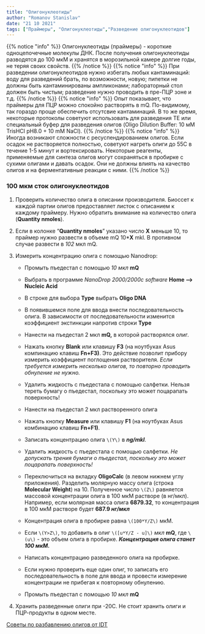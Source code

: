 ```yaml
---
title: "Олигонуклеотиды"
author: "Romanov Stanislav"
date: "21 10 2021"
tags: ["Праймеры", "Олигонуклеотиды","Разведение олигонуклеотидов"]
---
```


{{% notice "info" %}}
Олигонуклеотиды (праймеры) - короткие одноцепочечные молекулы ДНК. После получения олигонуклеотиды разводятся до 100 мкМ и хранятся в морозильной камере долгие годы, не теряя своих свойств.
{{% /notice %}}
{{% notice "info" %}}
При разведении олигонуклеотидов нужно избегать любых кантаминаций: воду для разведений брать, по возможности, новую; пипетки не должны быть кантаминированы ампликонами; лабораторный стол должен быть чистым; разведение нужно проводить в пре-ПЦР зоне и т.д.
{{% /notice %}}
{{% notice "info" %}}
Опыт показывает, что праймеры для ПЦР можно спокойно растворять в mQ. По-видимому, так гораздо проще обеспечить отсутсвие кантаминаций. В то же время, некоторые протоколы советуют использовать для разведения TE или специальный буфер для разведения олигов (Oligo Dilution Buffer: 10 мМ TrisHCl pH8.0 + 10 mM NaCl). 
{{% /notice %}}
{{% notice "info" %}}
Иногда возникают сложности с ресуспендированием олигов. Если осадок не растворяется полностью, советуют нагреть олиги до 55С в течение 1-5 минут и вортексировать. Некоторые реагенты, применяемые для синтеза олигов могут сохраняться в пробирке с сухими олигами и давать осадок. Они не должны влиять на качество олигов и на ферментативные реакции с ними.
{{% /notice %}}

### 100 мкм сток олигонуклеотидов

1.  Проверить количество олига в описании производителя. Биоссет к каждой партии олигов предоставляет листок с описанием к каждому праймеру. Нужно обратить внимание на количество олига (**Quantity nmoles**).

2.  Если в колонке “**Quantity nmoles**” указано число **X** меньше 10, то праймер нужно развести в объеме mQ 10\***X** mkl. В противном случае развести в *102* мкл mQ.

3.  Измерить концентрацию олига c помощью Nanodrop:

    -   Промыть пъедестал с помощью *10 мкл* **mQ**

    -   Выбрать в программе *NanoDrop 2000/2000c software* **Home –&gt; Nucleic Acid**

    -   В строке для выбора **Type** выбрать **Oligo DNA**

    -   В появившемся поле для ввода внести последовательность олига. В зависимости от последовательности изменится коэффициент экстинкции напротив строки **Type**

    -   Нанести на пъедестал 2 мкл **mQ,** в которой растворялся олиг.

    -   Нажать кнопку **Blank** или клавишу **F3** (на ноутбуках Asus компинацию клавиш **Fn+F3)**. Это действие позволит прибору измерить коэффициент поглощения растворителя. *Если требуется измерить несколько олигов, то повторно проводить обнуление не нужно.*

    -   Удалить жидкость с пъедестала с помощью салфетки. Нельзя тереть бумагу о пъедестал, поскольку это может поцарапать поверхность!

    -   Нанести на пъедестал 2 мкл растворенного олига

    -   Нажать кнопку **Measure** или клавишу **F1** (на ноутбуках Asus комбинацию клавиш **Fn+F1)**.

    -   Записать концентрацию олига `\(Y\)` в ***ng/mkl***.

    -   Удалить жидкость с пъедестала с помощью салфетки. *Не допускать трения бумаги о пъедестал, поскольку это может поцарапать поверхность!*

    -   Переключиться на вкладку **OligoCalc** (в левом нижнем углу приложения)*.* Разделить молярную массу олига (строка **Molecular Weight**) на 10. Полученное число `\(Z\)` равняется массовой концентрации олига в 100 мкМ растворе (в нг/мкл). Например, если молярная масса олига **6879.32**, то концентрация в 100 мкМ растворе будет **687.9 *нг/мкл***

    -   Концентрация олига в пробирке равна `\(100*Y/Z\)` мкМ.

    -   Если `\(Y>Z\)`, то добавить в олиг `\([u*Y/Z - u]\)` *мкл* **mQ**, где `\(u\)` - это объем олига в пробирке. ***Концентрация олига станет 100 мкМ.***

    -   Написать концентрацию разведенного олига на пробирке.

    -   Если нужно проверить еще один олиг, то записать его последовательность в поле для ввода и провести измерение концентрации не прибегая к повторному обнулению.

    -   Промыть пъедестал с помощью *10 мкл* **mQ**

4.  Хранить разведенные олиги при -20С. Не стоит хранить олиги и ПЦР-продукты в одном месте.

[Советы по разбавлению олигов от IDT](https://www.idtdna.com/pages/education/decoded/article/my-oligos-have-arrived-now-what-)
